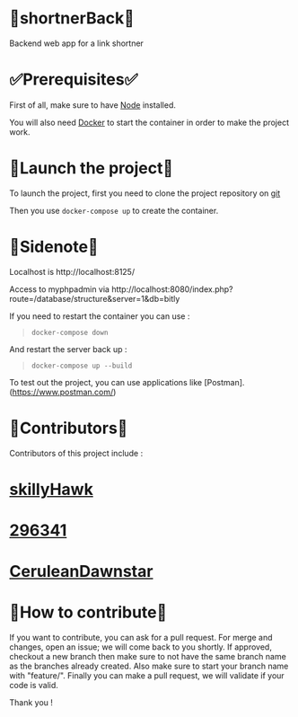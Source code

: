 # :link:shortnerBack:link:
Backend web app for a link shortner

# :white_check_mark:Prerequisites:white_check_mark:

First of all, make sure to have [Node](https://nodejs.org/en/) installed.

You will also need [Docker](https://www.docker.com/) to start the container in order to make the project work.

# :rocket:Launch the project:rocket:

To launch the project, first you need to clone the project repository on [git](https://github.com/CeruleanDawnstar/shortnerBack.git)

Then you use `docker-compose up` to create the container.


# :memo:Sidenote:memo:

Localhost is http://localhost:8125/

Access to myphpadmin via http://localhost:8080/index.php?route=/database/structure&server=1&db=bitly

If you need to restart the container you can use :

> `docker-compose down`

And restart the server back up :

> `docker-compose up --build`

To test out the project, you can use applications like [Postman].(https://www.postman.com/)


# :busts_in_silhouette:Contributors:busts_in_silhouette:
Contributors of this project include :
# [skillyHawk](https://github.com/skillyHawk)
# [296341](https://github.com/296341)
# [CeruleanDawnstar](https://github.com/CeruleanDawnstar)


# :trident:How to contribute:trident:
If you want to contribute, you can ask for a pull request. For merge and changes, open an issue; we will come back to you shortly. If approved, checkout a new branch then make sure to not have the same branch name as the branches already created. Also make sure to start your branch name with "feature/". Finally you can make a pull request, we will validate if your code is valid.

Thank you !
